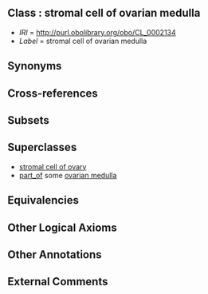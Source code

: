 
## Class : stromal cell of ovarian medulla

 * *IRI* = http://purl.obolibrary.org/obo/CL_0002134
 * *Label* = stromal cell of ovarian medulla

## Synonyms


## Cross-references


## Subsets


## Superclasses

 * [stromal cell of ovary](../../CL/32/CL_0002132.md)
 * [part_of](../../BFO/50/BFO_0000050.md) some [ovarian medulla](../../UBERON/92/UBERON_0013192.md)

## Equivalencies


## Other Logical Axioms


## Other Annotations


## External Comments

